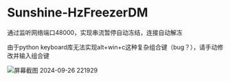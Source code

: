 # Sunshine-HzFreezerDM
通过监听网络端口48000，实现串流暂停自动冻结，连接自动解冻<p>
由于python keyboard库无法实现alt+win+c这种复杂组合键（bug？），请手动修改并输入组合键<p>
![屏幕截图 2024-09-26 221929](https://github.com/user-attachments/assets/b1ba157a-0893-4024-98c2-16690f581cd4)

